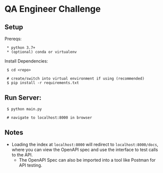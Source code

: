 # QA Engineer Challenge

## Setup

Prereqs:
```
 * python 3.7+
 * (optional) conda or virtualenv
```

Install Dependencies:
```
 $ cd <repo>

 # create/switch into virtual environment if using (recommended)
 $ pip install -r requirements.txt
```

## Run Server:  
```
 $ python main.py

 # navigate to localhost:8000 in browser
```

## Notes
* Loading the index at `localhost:8000` will redirect to `localhost:8000/docs`, where you can view the OpenAPI spec and use the interface to test calls to the API. 
  * The OpenAPI Spec can also be imported into a tool like Postman for API testing.  
